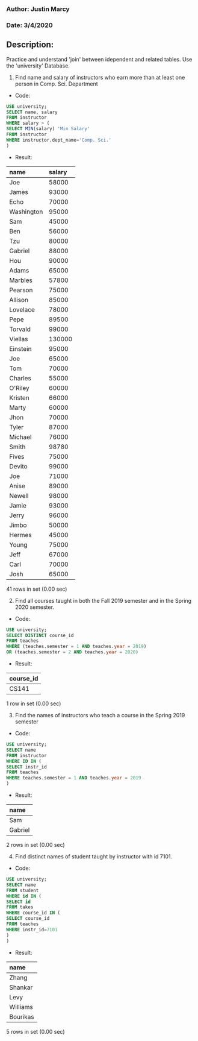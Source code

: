 ### Author: Justin Marcy
### Date: 3/4/2020

## Description:
Practice and understand 'join' between idependent and related tables. Use the 'university' Database.

1) Find name and salary of instructors who earn more than at least one person in Comp. Sci. Department
* Code:
~~~~sql
USE university;
SELECT name, salary
FROM instructor
WHERE salary > (
SELECT MIN(salary) 'Min Salary'
FROM instructor 
WHERE instructor.dept_name='Comp. Sci.'
)
~~~~
* Result:

| name       | salary |
|:------------|:--------|
| Joe        |  58000 |
| James      |  93000 |
| Echo       |  70000 |
| Washington |  95000 |
| Sam        |  45000 |
| Ben        |  56000 |
| Tzu        |  80000 |
| Gabriel    |  88000 |
| Hou        |  90000 |
| Adams      |  65000 |
| Marbles    |  57800 |
| Pearson    |  75000 |
| Allison    |  85000 |
| Lovelace   |  78000 |
| Pepe       |  89500 |
| Torvald    |  99000 |
| Viellas    | 130000 |
| Einstein   |  95000 |
| Joe        |  65000 |
| Tom        |  70000 |
| Charles    |  55000 |
| O'Riley    |  60000 |
| Kristen    |  66000 |
| Marty      |  60000 |
| Jhon       |  70000 |
| Tyler      |  87000 |
| Michael    |  76000 |
| Smith      |  98780 |
| Fives      |  75000 |
| Devito     |  99000 |
| Joe        |  71000 |
| Anise      |  89000 |
| Newell     |  98000 |
| Jamie      |  93000 |
| Jerry      |  96000 |
| Jimbo      |  50000 |
| Hermes     |  45000 |
| Young      |  75000 |
| Jeff       |  67000 |
| Carl       |  70000 |
| Josh       |  65000 |

41 rows in set (0.00 sec)

2) Find all courses taught in both the Fall 2019 semester and in the Spring 2020 semester.
* Code:
~~~~sql
USE university;
SELECT DISTINCT course_id
FROM teaches
WHERE (teaches.semester = 1 AND teaches.year = 2019) 
OR (teaches.semester = 2 AND teaches.year = 2020)
~~~~
* Result:

| course_id |
|:----------|
| CS141     |

1 row in set (0.00 sec)

3) Find the names of instructors who teach a course in the Spring 2019 semester
* Code:
~~~~sql
USE university;
SELECT name
FROM instructor
WHERE ID IN (
SELECT instr_id
FROM teaches
WHERE teaches.semester = 1 AND teaches.year = 2019
)
~~~~
* Result:

| name    |
|:--------|
| Sam     |
| Gabriel |

2 rows in set (0.00 sec)

4) Find distinct names of student taught by instructor with id 7101.
* Code:
~~~~sql
USE university;
SELECT name
FROM student 
WHERE id IN (
SELECT id
FROM takes
WHERE course_id IN (
SELECT course_id
FROM teaches
WHERE instr_id=7101
)
)
~~~~
* Result:

| name     |
|:---------|
| Zhang    |
| Shankar  |
| Levy     |
| Williams |
| Bourikas |

5 rows in set (0.00 sec)
